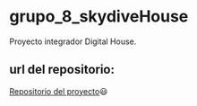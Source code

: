 # grupo_8_skydiveHouse
Proyecto integrador Digital House.

## url del repositorio:
[Repositorio del proyecto](https://github.com/Gonzatdf/grupo_8_skydiveHouse.git "url del repositorio"):smiley:
